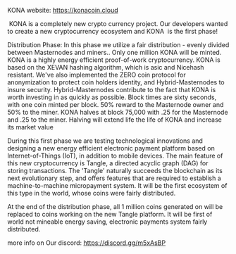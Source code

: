 KONA
website: https://konacoin.cloud

 KONA is a completely new crypto currency project. Our developers wanted to create a new cryptocurrency ecosystem and 
 KONA  is the first phase! 

Distribution Phase: In this phase we utilize a fair distribution - evenly divided between Masternodes and miners.. 
Only one million KONA will be minted. KONA is a highly energy efficient proof-of-work cryptocurrency. KONA is based 
on the XEVAN hashing algorithm, which is asic and Nicehash resistant. We've also implemented the ZERO coin protocol for 
anonymization to protect coin holders identity, and Hybrid-Masternodes to insure security. Hybrid-Masternodes 
contribute to the fact that KONA is worth investing in as quickly as possible. Block times are sixty seconds, with 
one coin minted per block. 50% reward to the Masternode owner and 50% to the miner. KONA halves at block 75,000 with 
.25 for the Masternode and .25 to the miner. Halving will extend life the life of KONA and increase its market value

During this first phase we are testing technological innovations and designing a new energy efficient electronic payment 
platform based on Internet-of-Things (IoT), in addition to mobile devices. The main feature of this new 
cryptocurrency is  Tangle, a directed acyclic graph (DAG) for storing transactions. The 'Tangle' naturally succeeds 
the blockchain as its next evolutionary step, and offers features that are required to establish a machine-to-machine 
micropayment system. It will be the first ecosystem of this type in the world, whose coins were fairly distributed.

At the end of the distribution phase, all 1 million coins generated on will be replaced to coins working on the new 
Tangle platform. It will be first of world not mineable energy saving, electronic payments system fairly distributed.

  
  more info on Our discord: https://discord.gg/m5xAsBP
  
  


